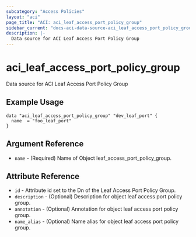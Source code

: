 ```yaml
---
subcategory: "Access Policies"
layout: "aci"
page_title: "ACI: aci_leaf_access_port_policy_group"
sidebar_current: "docs-aci-data-source-aci_leaf_access_port_policy_group"
description: |-
  Data source for ACI Leaf Access Port Policy Group
---
```


# aci_leaf_access_port_policy_group #
Data source for ACI Leaf Access Port Policy Group

## Example Usage ##

```hcl
data "aci_leaf_access_port_policy_group" "dev_leaf_port" {
  name  = "foo_leaf_port"
}
```
## Argument Reference ##
* `name` - (Required) Name of Object leaf_access_port_policy_group.



## Attribute Reference

* `id` - Attribute id set to the Dn of the Leaf Access Port Policy Group.
* `description` - (Optional) Description for object leaf access port policy group.
* `annotation` - (Optional) Annotation for object leaf access port policy group.
* `name_alias` - (Optional) Name alias for object leaf access port policy group.
